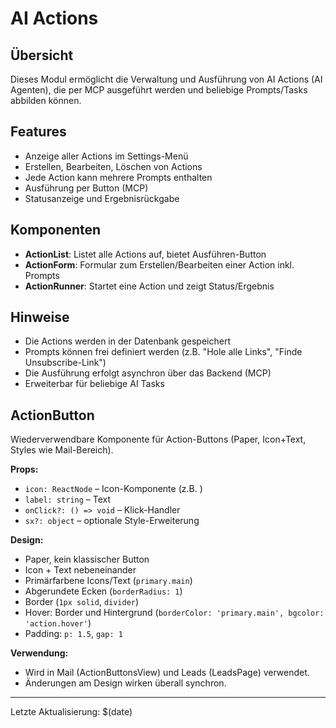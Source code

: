 # AI Actions

## Übersicht
Dieses Modul ermöglicht die Verwaltung und Ausführung von AI Actions (AI Agenten), die per MCP ausgeführt werden und beliebige Prompts/Tasks abbilden können.

## Features
- Anzeige aller Actions im Settings-Menü
- Erstellen, Bearbeiten, Löschen von Actions
- Jede Action kann mehrere Prompts enthalten
- Ausführung per Button (MCP)
- Statusanzeige und Ergebnisrückgabe

## Komponenten
- **ActionList**: Listet alle Actions auf, bietet Ausführen-Button
- **ActionForm**: Formular zum Erstellen/Bearbeiten einer Action inkl. Prompts
- **ActionRunner**: Startet eine Action und zeigt Status/Ergebnis

## Hinweise
- Die Actions werden in der Datenbank gespeichert
- Prompts können frei definiert werden (z.B. "Hole alle Links", "Finde Unsubscribe-Link")
- Die Ausführung erfolgt asynchron über das Backend (MCP)
- Erweiterbar für beliebige AI Tasks

## ActionButton

Wiederverwendbare Komponente für Action-Buttons (Paper, Icon+Text, Styles wie Mail-Bereich).

**Props:**
- `icon: ReactNode` – Icon-Komponente (z.B. <ReplyIcon />)
- `label: string` – Text
- `onClick?: () => void` – Klick-Handler
- `sx?: object` – optionale Style-Erweiterung

**Design:**
- Paper, kein klassischer Button
- Icon + Text nebeneinander
- Primärfarbene Icons/Text (`primary.main`)
- Abgerundete Ecken (`borderRadius: 1`)
- Border (`1px solid`, `divider`)
- Hover: Border und Hintergrund (`borderColor: 'primary.main', bgcolor: 'action.hover'`)
- Padding: `p: 1.5`, `gap: 1`

**Verwendung:**
- Wird in Mail (ActionButtonsView) und Leads (LeadsPage) verwendet.
- Änderungen am Design wirken überall synchron.

---
Letzte Aktualisierung: $(date) 